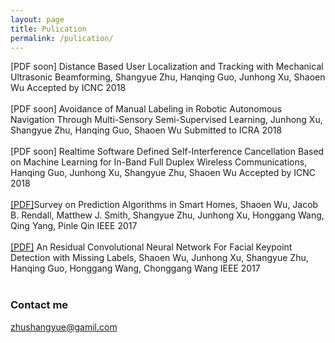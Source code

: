 ```yaml
---
layout: page
title: Pulication
permalink: /pulication/
---
```


<span>[PDF soon] Distance Based User Localization and Tracking with Mechanical Ultrasonic Beamforming,</span>
<span class="t3authors">Shangyue Zhu, Hanqing Guo, Junhong Xu, Shaoen Wu</span>
<span class="t3pulishtime">Accepted by ICNC 2018</span>
<br>
<br>
<span>[PDF soon] Avoidance of Manual Labeling in Robotic Autonomous Navigation Through Multi-Sensory Semi-Supervised Learning,</span>
<span class="t3authors">Junhong Xu, Shangyue Zhu, Hanqing Guo, Shaoen Wu</span>
<span class="t3pulishtime">Submitted to ICRA 2018</span>
<br>
<br>
<span>[PDF soon] Realtime Software Defined Self-Interference Cancellation Based on Machine Learning for In-Band Full Duplex Wireless Communications,</span>
<span class="t3authors">Hanqing Guo, Junhong Xu, Shangyue Zhu, Shaoen Wu</span>
<span class="t3pulishtime">Accepted by ICNC 2018</span>
<br>
<br>
<span><a href="http://ieeexplore.ieee.org/stamp/stamp.jsp?arnumber=7851022">[PDF]</a>Survey on Prediction Algorithms in Smart Homes,</span>
<span class="t3authors">Shaoen Wu, Jacob B. Rendall, Matthew J. Smith, Shangyue Zhu, Junhong Xu, Honggang Wang, Qing Yang, Pinle Qin</span>
<span class="t3pulishtime">IEEE 2017</span>
<br>
<br>
<span><a href="https://mc.manuscriptcentral.com/downloads/linkpool/prod1/ieee-access/2017/3/s1-ln262550671795442991-1939656818Hwf-14022166IdV78197685026255067PDF_HI0001.pdf">[PDF]</a>
An Residual Convolutional Neural Network For Facial Keypoint Detection with Missing Labels,</span>
<span class="t3authors">Shaoen Wu, Junhong Xu, Shangyue Zhu, Hanqing Guo, Honggang Wang, Chonggang Wang</span>
<span class="t3pulishtime">IEEE 2017</span>
<br>
<br>
### Contact me

[zhushangyue@gamil.com](mailto:zhushangyue@gamil.com)